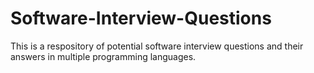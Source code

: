 # Software-Interview-Questions
This is a respository of potential software interview questions and their answers in multiple programming languages.
